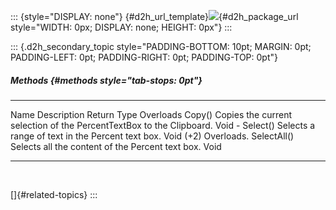 ::: {style="DISPLAY: none"}
[](ms-xhelp:///?Id=d2h_url_template){#d2h_url_template}![](!package_url!){#d2h_package_url style="WIDTH: 0px; DISPLAY: none; HEIGHT: 0px"}
:::

::: {.d2h_secondary_topic style="PADDING-BOTTOM: 10pt; MARGIN: 0pt; PADDING-LEFT: 0pt; PADDING-RIGHT: 0pt; PADDING-TOP: 0pt"}
##### Methods {#methods style="tab-stops: 0pt"}

  ------------- ---------------------------------------------------------------------- ------------- -----------------
  Name          Description                                                            Return Type   Overloads
  Copy()        Copies the current selection of the PercentTextBox to the Clipboard.   Void          \-
  Select()      Selects a range of text in the Percent text box.                       Void          (+2) Overloads.
  SelectAll()   Selects all the content of the Percent text box.                       Void           
  ------------- ---------------------------------------------------------------------- ------------- -----------------

 

[]{#related-topics}
:::
